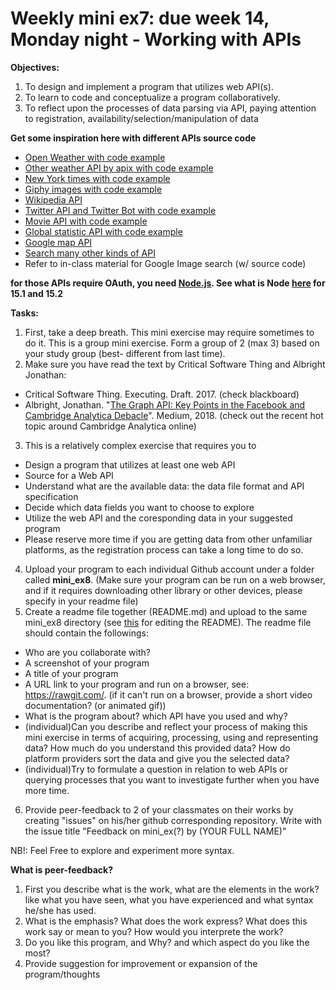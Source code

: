 # Weekly mini ex7: due week 14, Monday night - Working with APIs

**Objectives:**
1. To design and implement a program that utilizes web API(s). 
2. To learn to code and conceptualize a program collaboratively.
3. To reflect upon the processes of data parsing via API, paying attention to registration, availability/selection/manipulation of data 

**Get some inspiration here with different APIs source code**
  - [Open Weather with code example](https://www.youtube.com/watch?v=ecT42O6I_WI)
  - [Other weather API by apix with code example](https://p5js.org/examples/hello-p5-weather.html)
  - [New York times with code example](https://www.youtube.com/watch?v=IMne3LY4bks&list=PLRqwX-V7Uu6a-SQiI4RtIwuOrLJGnel0r&index=9)
  - [Giphy images with code example](https://www.youtube.com/watch?v=mj8_w11MvH8&index=10&list=PLRqwX-V7Uu6a-SQiI4RtIwuOrLJGnel0r)
  - [Wikipedia API](https://www.youtube.com/watch?v=RPz75gcHj18)
  - [Twitter API and Twitter Bot with code example](http://shiffman.net/a2z/twitter-bots/)
  - [Movie API with code example](https://itp.nyu.edu/classes/cc-s16/movie-api-data/)
  - [Global statistic API with code example](https://itp.nyu.edu/classes/cc-s16/inqubu-global-statistics-api/)
  - [Google map API](https://developers.google.com/maps/documentation/javascript/)
  - [Search many other kinds of API](https://www.programmableweb.com/)
  - Refer to in-class material for Google Image search (w/ source code)
  
**for those APIs require OAuth, you need [Node.js](https://nodejs.org/en/). See what is Node [here](https://www.youtube.com/watch?v=RF5_MPSNAtU&index=1&list=PLRqwX-V7Uu6atTSxoRiVnSuOn6JHnq2yV) for 15.1 and 15.2**
 
**Tasks:**
1. First, take a deep breath. This mini exercise may require sometimes to do it. This is a group mini exercise. Form a group of 2 (max 3) based on your study group (best- different from last time).
2. Make sure you have read the text by Critical Software Thing and Albright Jonathan: 
  - Critical Software Thing. Executing. Draft. 2017. (check blackboard)
  - Albright, Jonathan. "[The Graph API: Key Points in the Facebook and Cambridge Analytica Debacle](https://medium.com/tow-center/the-graph-api-key-points-in-the-facebook-and-cambridge-analytica-debacle-b69fe692d747)". Medium, 2018. (check out the recent hot topic around Cambridge Analytica online)
3. This is a relatively complex exercise that requires you to
  - Design a program that utilizes at least one web API
  - Source for a Web API
  - Understand what are the available data: the data file format and API specification
  - Decide which data fields you want to choose to explore 
  - Utilize the web API and the coresponding data in your suggested program
  - Please reserve more time if you are getting data from other unfamiliar platforms, as the registration process can take a long time to do so. 
4. Upload your program to each individual Github account under a folder called **mini_ex8**. (Make sure your program can be run on a web browser, and if it requires downloading other library or other devices, please specify in your readme file) 
5. Create a readme file together (README.md) and upload to the same mini_ex8 directory (see [this](https://github.com/adam-p/markdown-here/wiki/Markdown-Cheatsheet) for editing the README). The readme file should contain the followings:
- Who are you collaborate with?
- A screenshot of your program
- A title of your program
- A URL link to your program and run on a browser, see: https://rawgit.com/. (if it can't run on a browser, provide a short video documentation? (or animated gif))
- What is the program about? which API have you used and why? 
- (individual)Can you describe and reflect your process of making this mini exercise in terms of acquiring, processing, using and representing data? How much do you understand this provided data? How do platform providers sort the data and give you the selected data?  
- (individual)Try to formulate a question in relation to web APIs or querying processes that you want to investigate further when you have more time.  

6. Provide peer-feedback to 2 of your classmates on their works by creating "issues" on his/her github corresponding repository. Write with the issue title "Feedback on mini_ex(?) by (YOUR FULL NAME)"

NB!: Feel Free to explore and experiment more syntax.

**What is peer-feedback?**
1. First you describe what is the work, what are the elements in the work? like what you have seen, what you have experienced and what syntax he/she has used.
2. What is the emphasis? What does the work express? What does this work say or mean to you? How would you interprete the work?
3. Do you like this program, and Why? and which aspect do you like the most? 
4. Provide suggestion for improvement or expansion of the program/thoughts

